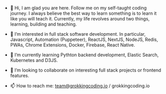 - 👋 Hi, I am glad you are here. Follow me on my self-taught coding journey. I always believe the best way to learn something is to learn it like you will teach it. Currently, my life revolves around two things, learning, building and teaching.  
 
- 👀 I’m interested in full stack software development. In particular, Javascript, Automation (Puppeteer), ReactJS, NextJS, NodeJS, Redis, PWAs, Chrome Extensions, Docker, Firebase, React Native.

- 🌱 I’m currently learning Pythton backend development, Elastic Search, Kubernetes and D3JS. 

- 💞️ I’m looking to collaborate on interesting full stack projects or frontend features.

- 📫 How to reach me: team@grokkingcoding.io / grokkingcoding.io

<!---
grokkingcoding/grokkingcoding is a ✨ special ✨ repository because its `README.md` (this file) appears on your GitHub profile.
You can click the Preview link to take a look at your changes.
--->
